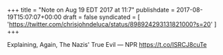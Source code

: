 +++
title = "Note on Aug 19 EDT 2017 at 11:7"
publishdate = 2017-08-19T15:07:07+00:00
draft = false
syndicated = [ 'https://twitter.com/chrisjohndeluca/status/898924293131821000?s=20' ]
+++

Explaining, Again, The Nazis' True Evil — NPR https://t.co/ISRCJ8cuTe
